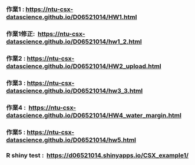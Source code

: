### 作業1 :  <https://ntu-csx-datascience.github.io/D06521014/HW1.html>
### 作業1修正:  <https://ntu-csx-datascience.github.io/D06521014/hw1_2.html>
### 作業2 :  <https://ntu-csx-datascience.github.io/D06521014/HW2_upload.html>
### 作業3 :  <https://ntu-csx-datascience.github.io/D06521014/hw3_3.html>
### 作業4 :  <https://ntu-csx-datascience.github.io/D06521014/HW4_water_margin.html>
### 作業5 :  <https://ntu-csx-datascience.github.io/D06521014/hw5.html>
### R shiny test :  <https://d06521014.shinyapps.io/CSX_example1/>

